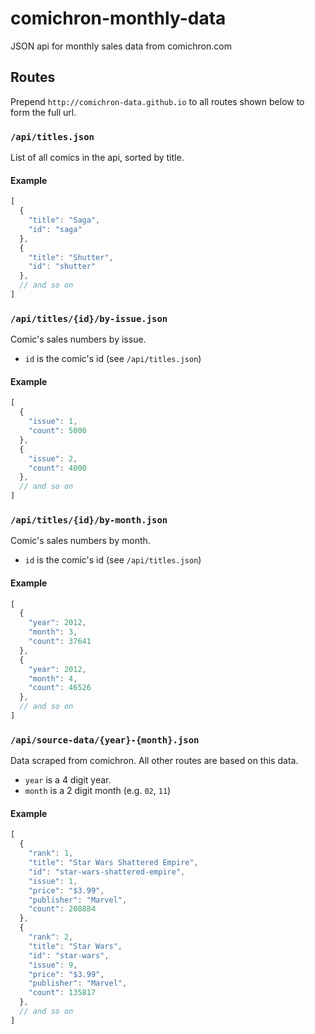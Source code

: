# comichron-monthly-data

JSON api for monthly sales data from comichron.com

## Routes

Prepend `http://comichron-data.github.io` to all routes shown below to form the full url.

### `/api/titles.json`

List of all comics in the api, sorted by title.

#### Example

```js
[
  {
    "title": "Saga",
    "id": "saga"
  },
  {
    "title": "Shutter",
    "id": "shutter"
  },
  // and so on
]
```

### `/api/titles/{id}/by-issue.json`

Comic's sales numbers by issue.

- `id` is the comic's id (see `/api/titles.json`)

#### Example

```js
[
  {
    "issue": 1,
    "count": 5000
  },
  {
    "issue": 2,
    "count": 4000
  },
  // and so on
]
```

### `/api/titles/{id}/by-month.json`

Comic's sales numbers by month.

- `id` is the comic's id (see `/api/titles.json`)

#### Example

```js
[
  {
    "year": 2012,
    "month": 3,
    "count": 37641
  },
  {
    "year": 2012,
    "month": 4,
    "count": 46526
  },
  // and so on
]
```

### `/api/source-data/{year}-{month}.json`

Data scraped from comichron. All other routes are based on this data.

- `year` is a 4 digit year.
- `month` is a 2 digit month (e.g. `02`, `11`)

#### Example

```js
[
  {
    "rank": 1,
    "title": "Star Wars Shattered Empire",
    "id": "star-wars-shattered-empire",
    "issue": 1,
    "price": "$3.99",
    "publisher": "Marvel",
    "count": 208884
  },
  {
    "rank": 2,
    "title": "Star Wars",
    "id": "star-wars",
    "issue": 9,
    "price": "$3.99",
    "publisher": "Marvel",
    "count": 135817
  },
  // and so on
]
```
